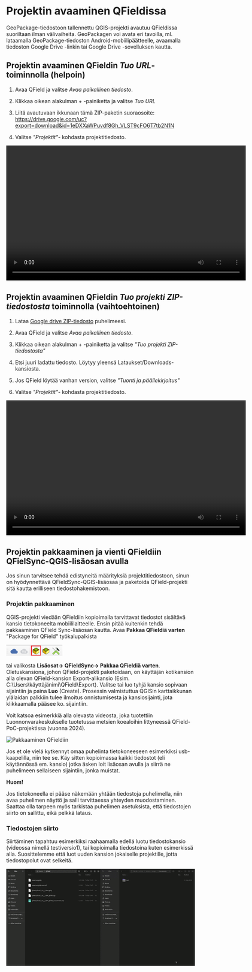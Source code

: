 # Projektin avaaminen QFieldissa

GeoPackage-tiedostoon tallennettu QGIS-projekti avautuu QFieldissa suoriltaan ilman välivaiheita. GeoPackagen voi avata eri tavoilla, ml. lataamalla GeoPackage-tiedoston Android-mobiilipäätteelle, avaamalla tiedoston Google Drive -linkin tai Google Drive -sovelluksen kautta.

## Projektin avaaminen QFieldin *Tuo URL*-toiminnolla (helpoin)

1.  Avaa QField ja valitse *Avaa paikallinen tiedosto*.

2.  Klikkaa oikean alakulman + -painiketta ja valitse *Tuo URL*

3.  Liitä avautuvaan ikkunaan tämä ZIP-paketin suoraosoite:
    <https://drive.google.com/uc?export=download&id=1eDXXaWPuvdf8Gh_VLST9cFO6T7tb2N1N>

4.  Valitse *"Projektit"*- kohdasta projektitiedosto.

<video width="640" height="360" controls>

<source src="img/tuo_URL-osoitteesta_QField.mp4" type="video/mp4">

</video>

## Projektin avaaminen QFieldin *Tuo projekti ZIP-tiedostosta* toiminnolla (vaihtoehtoinen)

1.  Lataa [Google drive ZIP-tiedosto](https://drive.google.com/file/d/1eDXXaWPuvdf8Gh_VLST9cFO6T7tb2N1N/view?usp=sharing) puhelimeesi.

2.  Avaa QField ja valitse *Avaa paikallinen tiedosto*.

3.  Klikkaa oikean alakulman + -painiketta ja valitse *"Tuo projekti ZIP-tiedostosta"*

4.  Etsi juuri ladattu tiedosto. Löytyy yleensä Lataukset/Downloads- kansiosta.

5.  Jos QField löytää vanhan version, valitse *"Tuonti ja päällekirjoitus"*

6.  Valitse *"Projektit"*- kohdasta projektitiedosto.

<video width="640" height="360" controls>

<source src="img/projektin_avaus.mp4" type="video/mp4">

</video>


## Projektin pakkaaminen ja vienti QFieldiin QFielSync-QGIS-lisäosan avulla

Jos sinun tarvitsee tehdä edistyneitä määrityksiä projektitiedostoon, sinun on hyödynnettävä QFieldSync-QGIS-lisäosaa ja paketoida QField-projekti sitä kautta erilliseen tiedostohakemistoon.

### Projektin pakkaaminen

QGIS-projekti viedään QFieldiin kopioimalla tarvittavat tiedostot sisältävä kansio tietokoneelta mobiililaitteelle. Ensin pitää kuitenkin tehdä pakkaaminen QField Sync-lisäosan kautta. Avaa **Pakkaa QFieldiä varten** "Package for QField" työkalupalkista

[<img src="img/qfieldsync_pakkaa.png" width="150"/>](img/qfieldsync_pakkaa.png)

tai valikosta **Lisäosat-\> QFieldSync-\> Pakkaa QFieldiä varten**. Oletuskansiona, johon QField-projekti paketoidaan, on käyttäjän kotikansion alla olevan QField-kansion Export-alikansio (Esim. C:\Users\käyttäjänimi\\QField\\Export). Valitse tai luo tyhjä kansio sopivaan sijaintiin ja paina **Luo** (Create). Prosessin valmistuttua QGISin karttaikkunan ylälaidan palkkiin tulee ilmoitus onnistumisesta ja kansiosijainti, jota klikkaamalla pääsee ko. sijaintiin.

Voit katsoa esimerkkiä alla olevasta videosta, joka tuotettiin Luonnonvarakeskukselle tuotetussa metsien koealoihin littyneessä QField-PoC-projektissa (vuonna 2024).

![Pakkaaminen QFieldiin](img/package_for_qfield_2.gif)

Jos et ole vielä kytkennyt omaa puhelinta tietokoneeseen esimerkiksi usb-kaapelilla, niin tee se. Käy sitten kopioimassa kaikki tiedostot (eli käytännössä em. kansio) jotka äsken loit lisäosan avulla ja siirrä ne puhelimeen sellaiseen sijaintiin, jonka muistat.

**Huom!**

Jos tietokoneella ei pääse näkemään yhtään tiedostoja puhelimella, niin avaa puhelimen näyttö ja salli tarvittaessa yhteyden muodostaminen. Saattaa olla tarpeen myös tarkistaa puhelimen asetuksista, että tiedostojen siirto on sallittu, eikä pelkkä lataus.

### Tiedostojen siirto

Siirtäminen tapahtuu esimerkiksi raahaamalla edellä luotu tiedostokansio (videossa nimellä testiversio1), tai kopioimalla tiedostoina kuten esimerkissä alla. Suosittelemme että luot uuden kansion jokaiselle projektille, jotta tiedostopolut ovat selkeitä.

![Tiedostojen siirto puhelimeen](img/tiedostojen_siirto.gif)
